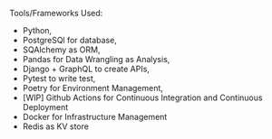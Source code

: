 

Tools/Frameworks Used: 
- Python,
- PostgreSQl for database,
- SQAlchemy as ORM, 
- Pandas for Data Wrangling as Analysis,
- Django + GraphQL to create APIs,
- Pytest to write test,
- Poetry for Environment Management, 
- [WIP] Github Actions for Continuous Integration and Continuous Deployment
- Docker for Infrastructure Management
- Redis as KV store
